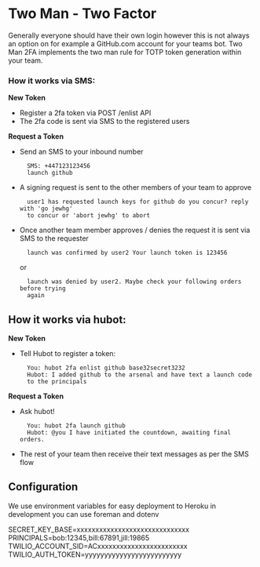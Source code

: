 # Two Man - Two Factor

Generally everyone should have their own login however this is not always an
option on for example a GitHub.com account for your teams bot. Two Man 2FA
implements the two man rule for TOTP token generation within your team.

### How it works via SMS:

**New Token**
- Register a 2fa token via POST /enlist API
- The 2fa code is sent via SMS to the registered users

**Request a Token**
- Send an SMS to your inbound number

  ```
    SMS: +447123123456
    launch github
  ```

- A signing request is sent to the other members of your team to approve

  ```
    user1 has requested launch keys for github do you concur? reply with 'go jewhg'
    to concur or 'abort jewhg' to abort
  ```

- Once another team member approves / denies the request it is sent via SMS to
  the requester

  ```
    launch was confirmed by user2 Your launch token is 123456
  ```

  or

  ```
    launch was denied by user2. Maybe check your following orders before trying
    again
  ```



## How it works via hubot:

**New Token**
- Tell Hubot to register a token:

  ```
    You: hubot 2fa enlist github base32secret3232
    Hubot: I added github to the arsenal and have text a launch code
    to the principals
  ```

**Request a Token**
- Ask hubot!

  ```
    You: hubot 2fa launch github
    Hubot: @you I have initiated the countdown, awaiting final orders.
  ```

- The rest of your team then receive their text messages as per the SMS flow

## Configuration

We use environment variables for easy deployment to Heroku in development you
can use foreman and dotenv

SECRET_KEY_BASE=xxxxxxxxxxxxxxxxxxxxxxxxxxxxxx
PRINCIPALS=bob:12345,bill:67891,jill:19865
TWILIO_ACCOUNT_SID=ACxxxxxxxxxxxxxxxxxxxxxxxx
TWILIO_AUTH_TOKEN=yyyyyyyyyyyyyyyyyyyyyyyyy
